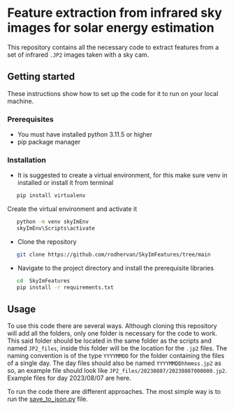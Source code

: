 # Feature extraction from infrared sky images for solar energy estimation

This repository contains all the necessary code to extract features from a set of infrared `.JP2` images taken with a sky cam.


## Getting started

These instructions show how to set up the code for it to run on your local machine.

### Prerequisites

- You must have installed python 3.11.5 or higher
- pip package manager

### Installation

- It is suggested to create a virtual environment, for this make sure venv in installed or install it from terminal
```bash
   pip install virtualenv
```
Create the virtual environment and activate it
```bash
   python -m venv skyImEnv
   skyImEnv\Scripts\activate
```

- Clone the repository
```bash
   git clone https://github.com/rodhervan/SkyImFeatures/tree/main
```

- Navigate to the project directory and install the prerequisite libraries
```bash
   cd  SkyImFeatures
   pip install -r requirements.txt
```
## Usage

To use this code there are several ways. Although cloning this repository will add all the folders, only one folder is necessary for the code to work. This said folder should be located in the same folder as the scripts and named `JP2_files`, inside this folder will be the location for the `.jp2` files. The naming convention is of the type `YYYYMMDD` for the folder containing the files of a single day. The day files should also be named `YYYYMMDDhhmmss.jp2` as so, an example file should look like `JP2_files/20230807/20230807000000.jp2`. Example files for day 2023/08/07 are here. 

To run the code there are different approaches. The most simple way is to run the  [save_to_json.py](https://github.com/rodhervan/SkyImFeatures/blob/main/save_to_json.py) file. 
